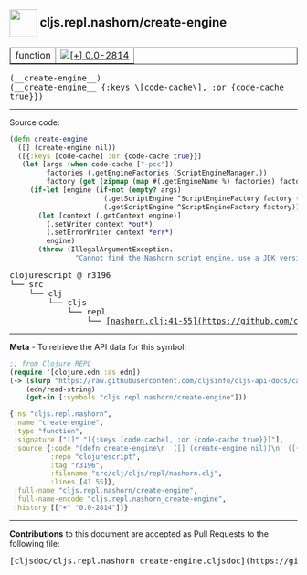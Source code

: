 ## <img width="48px" valign="middle" src="http://i.imgur.com/Hi20huC.png"> cljs.repl.nashorn/create-engine

 <table border="1">
<tr>

<td>function</td>
<td><a href="https://github.com/cljsinfo/cljs-api-docs/tree/0.0-2814"><img valign="middle" alt="[+] 0.0-2814" src="https://img.shields.io/badge/+-0.0--2814-lightgrey.svg"></a> </td>
</tr>
</table>

 <samp>
(__create-engine__)<br>
</samp>
 <samp>
(__create-engine__ {:keys \[code-cache\], :or {code-cache true}})<br>
</samp>

---





Source code:

```clj
(defn create-engine
  ([] (create-engine nil))
  ([{:keys [code-cache] :or {code-cache true}}]
   (let [args (when code-cache ["-pcc"])
         factories (.getEngineFactories (ScriptEngineManager.))
         factory (get (zipmap (map #(.getEngineName %) factories) factories) "Oracle Nashorn")]
     (if-let [engine (if-not (empty? args)
                       (.getScriptEngine ^ScriptEngineFactory factory (into-array args))
                       (.getScriptEngine ^ScriptEngineFactory factory))]
       (let [context (.getContext engine)]
         (.setWriter context *out*)
         (.setErrorWriter context *err*)
         engine)
       (throw (IllegalArgumentException.
                "Cannot find the Nashorn script engine, use a JDK version 8 or higher."))))))
```

 <pre>
clojurescript @ r3196
└── src
    └── clj
        └── cljs
            └── repl
                └── <ins>[nashorn.clj:41-55](https://github.com/clojure/clojurescript/blob/r3196/src/clj/cljs/repl/nashorn.clj#L41-L55)</ins>
</pre>


---

__Meta__ - To retrieve the API data for this symbol:

```clj
;; from Clojure REPL
(require '[clojure.edn :as edn])
(-> (slurp "https://raw.githubusercontent.com/cljsinfo/cljs-api-docs/catalog/cljs-api.edn")
    (edn/read-string)
    (get-in [:symbols "cljs.repl.nashorn/create-engine"]))
```

```clj
{:ns "cljs.repl.nashorn",
 :name "create-engine",
 :type "function",
 :signature ["[]" "[{:keys [code-cache], :or {code-cache true}}]"],
 :source {:code "(defn create-engine\n  ([] (create-engine nil))\n  ([{:keys [code-cache] :or {code-cache true}}]\n   (let [args (when code-cache [\"-pcc\"])\n         factories (.getEngineFactories (ScriptEngineManager.))\n         factory (get (zipmap (map #(.getEngineName %) factories) factories) \"Oracle Nashorn\")]\n     (if-let [engine (if-not (empty? args)\n                       (.getScriptEngine ^ScriptEngineFactory factory (into-array args))\n                       (.getScriptEngine ^ScriptEngineFactory factory))]\n       (let [context (.getContext engine)]\n         (.setWriter context *out*)\n         (.setErrorWriter context *err*)\n         engine)\n       (throw (IllegalArgumentException.\n                \"Cannot find the Nashorn script engine, use a JDK version 8 or higher.\"))))))",
          :repo "clojurescript",
          :tag "r3196",
          :filename "src/clj/cljs/repl/nashorn.clj",
          :lines [41 55]},
 :full-name "cljs.repl.nashorn/create-engine",
 :full-name-encode "cljs.repl.nashorn_create-engine",
 :history [["+" "0.0-2814"]]}

```

---

__Contributions__ to this document are accepted as Pull Requests to the following file:

 <pre>
[cljsdoc/cljs.repl.nashorn_create-engine.cljsdoc](https://github.com/cljsinfo/cljs-api-docs/blob/master/cljsdoc/cljs.repl.nashorn_create-engine.cljsdoc)
</pre>

